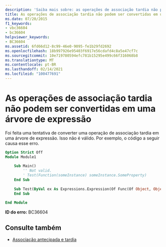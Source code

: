 ```yaml
---
description: 'Saiba mais sobre: as operações de associação tardia não podem ser convertidas em uma árvore de expressão'
title: As operações de associação tardia não podem ser convertidas em uma árvore de expressão
ms.date: 07/20/2015
f1_keywords:
- vbc36604
- bc36604
helpviewer_keywords:
- BC36604
ms.assetid: 6fd66d12-8c99-46e0-9095-fe1b29fd2692
ms.openlocfilehash: 18b997926e95403f6917e56cdafd4c8a5e47cf7c
ms.sourcegitcommit: 10e719780594efc781b15295e499c66f316068b8
ms.translationtype: MT
ms.contentlocale: pt-BR
ms.lasthandoff: 02/14/2021
ms.locfileid: "100477691"
---
```

# <a name="late-binding-operations-cannot-be-converted-to-an-expression-tree"></a>As operações de associação tardia não podem ser convertidas em uma árvore de expressão

Foi feita uma tentativa de converter uma operação de associação tardia em uma árvore de expressão. Isso não é válido. Por exemplo, o código a seguir causa esse erro.  
  
```vb  
Option Strict Off  
Module Module1  
  
    Sub Main()  
        '' Not valid.  
        ' Test(Function(someInstance) someInstance.SomeProperty)  
    End Sub  
  
    Sub Test(ByVal ex As Expressions.Expression(Of Func(Of Object, Object)))  
    End Sub  
  
End Module  
```  
  
 **ID do erro:** BC36604  
  
## <a name="see-also"></a>Consulte também

- [Associação antecipada e tardia](../programming-guide/language-features/early-late-binding/index.md)
